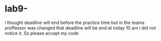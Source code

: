 # lab9-
i thought deadline will end before the practice time but in the teams proffessor was changed that deadline will be end at today 10 am i did not notice it. So please accept my code
